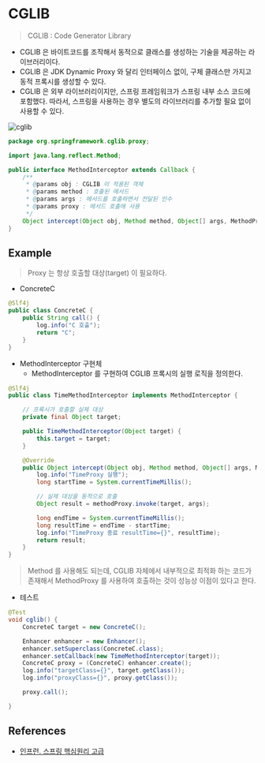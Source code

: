 # CGLIB

> CGLIB : Code Generator Library

- CGLIB 은 바이트코드를 조작해서 동적으로 클래스를 생성하는 기술을 제공하는 라이브러리이다.
- CGLIB 은 JDK Dynamic Proxy 와 달리 인터페이스 없이, 구체 클래스만 가지고 동적 프록시를 생성할 수 있다.
- CGLIB 은 외부 라이브러리이지만, 스프링 프레임워크가 스프링 내부 소스 코드에 포함했다. 따라서, 스프링을 사용하는 경우 별도의 라이브러리를 추가할 필요 없이 사용할 수 있다.

![cglib](https://user-images.githubusercontent.com/47518272/154974123-265cc984-840a-4ef5-9736-4aef895f9c36.png)

```java
package org.springframework.cglib.proxy;

import java.lang.reflect.Method;

public interface MethodInterceptor extends Callback {
    /**
     * @params obj : CGLIB 이 적용된 객체
     * @params method : 호출된 메서드
     * @params args : 메서드를 호출하면서 전달된 인수
     * @params proxy : 메서드 호출에 사용
     */
    Object intercept(Object obj, Method method, Object[] args, MethodProxy proxy) throws Throwable;
}
```

## Example

> Proxy 는 항상 호출할 대상(target) 이 필요하다.

- ConcreteC

```java
@Slf4j
public class ConcreteC {
    public String call() {
        log.info("C 호출");
        return "C";
    }
}
```

- MethodInterceptor 구현체
  - MethodInterceptor 를 구현하여 CGLIB 프록시의 실행 로직을 정의한다.

```java
@Slf4j
public class TimeMethodInterceptor implements MethodInterceptor {

    // 프록시가 호출할 실제 대상
    private final Object target;

    public TimeMethodInterceptor(Object target) {
        this.target = target;
    }

    @Override
    public Object intercept(Object obj, Method method, Object[] args, MethodProxy methodProxy) throws Throwable {
        log.info("TimeProxy 실행");
        long startTime = System.currentTimeMillis();

        // 실제 대상을 동적으로 호출
        Object result = methodProxy.invoke(target, args);

        long endTime = System.currentTimeMillis();
        long resultTime = endTime - startTime;
        log.info("TimeProxy 종료 resultTime={}", resultTime);
        return result;
    }
}
```

> Method 를 사용해도 되는데, CGLIB 자체에서 내부적으로 최적화 하는 코드가 존재해서 MethodProxy 를 사용하여 호출하는 것이 성능상 이점이 있다고 한다.

- 테스트

```java
@Test
void cglib() {
    ConcreteC target = new ConcreteC();

    Enhancer enhancer = new Enhancer();
    enhancer.setSuperclass(ConcreteC.class);
    enhancer.setCallback(new TimeMethodInterceptor(target));
    ConcreteC proxy = (ConcreteC) enhancer.create();
    log.info("targetClass={}", target.getClass());
    log.info("proxyClass={}", proxy.getClass());

    proxy.call();

}
```

## References 

- [인프런. 스프링 핵심원리 고급](https://www.inflearn.com/course/%EC%8A%A4%ED%94%84%EB%A7%81-%ED%95%B5%EC%8B%AC-%EC%9B%90%EB%A6%AC-%EA%B3%A0%EA%B8%89%ED%8E%B8/dashboard)
